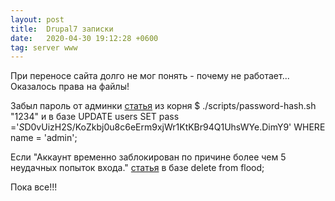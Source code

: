 ```yaml
---
layout: post
title:  Drupal7 записки
date:   2020-04-30 19:12:28 +0600
tag: server www
---
```


При переносе сайта долго не мог понять - почему не работает...
Оказалось права на файлы!

Забыл пароль от админки
[статья](https://drupal-admin.ru/blog/быстрый-сброс-пароля-админа-drupal)
из корня
$ ./scripts/password-hash.sh "1234"
и в базе
UPDATE users SET pass ='$S$D0vUizH2S/KoZkbj0u8c6eErm9xjWr1KtKBr94Q1UhsWYe.DimY9' WHERE name = 'admin';

Если "Аккаунт временно заблокирован по причине более чем 5 неудачных попыток входа."
[статья](https://mbaev.com/posts/kak-razblokirovat-akkaunt-posle-5-neudacnyh-popytok-vhoda)
в базе
delete from flood;

Пока все!!!